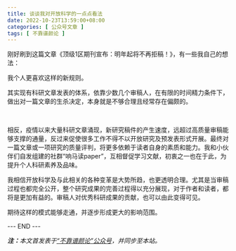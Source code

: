 ```yaml
---
title: 谈谈我对开放科学的一点点看法
date: 2022-10-23T13:59:00+08:00
categories: [ 公众号文章 ]
tags: [ 不靠谱颜论 ]
---
```


刚好刷到这篇文章《顶级1区期刊宣布：明年起将不再拒稿！》，有一些我自己的想法：



我个人更喜欢这样的新规则。



其实现有科研文章发表的体系，依靠少数几个审稿人，在有限的时间精力条件下，做出对一篇文章的生杀决定，本身就是不够合理且经常存在偏颇的。

​

​相反，疫情以来大量科研文章涌现，新研究稿件的产生速度，远超过高质量审稿能够支撑的通量，反过来促使很多工作不得不以开放研究及预发表形式开展。最终对一篇文章或一项研究的质量评判，将更多依赖于读者自身的素质和能力。我和小伙伴们自发组建的社群“响马读paper”，互相督促学习文献，初衷之一也在于此，为提升个人科研素养及品味。



我相信开放科学及与此相关的各种变革是大势所趋，也更透明合理。尤其是当审稿过程也都完全公开，整个研究成果的完善过程得以充分展现，对于作者和读者，都将是更加有益的。审稿人对优秀科研成果的贡献，也可以由此变得可见。



期待这样的模式能够走通，并逐步形成更大的影响范围。

<div class="p-5 text-center">--- END ---</div>

<i><b>注：</b>本文首发表于[“不靠谱颜论”公众号](https://mp.weixin.qq.com/s/I5CdVTRrGyb55cnSPnRr9w)，并同步至本站。</i>
